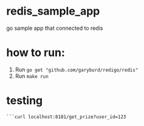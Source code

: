 # redis_sample_app
go sample app that connected to redis

# how to run:
1. Run `go get "github.com/garyburd/redigo/redis"`
2. Run `make run`

# testing
```curl -X POST -d '{"prizes":[{"name":"ovo 1k","percentage":60},{"name":"ovo 2k","percentage":20},{"name":"ovo 3k","percentage":10}]}' http://localhost:8181/create_prize_pool
```curl localhost:8181/get_prize?user_id=123
